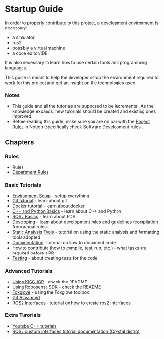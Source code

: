 # Startup Guide 

In order to properly contribute to this project, a development environment is necessary:

- a simulator
- ros2
- possibly a virtual machine
- a code editor/IDE

It is also necessary to learn how to use certain tools and programming languages.

This guide is meant to help the developer setup the environment required to work for this project and get an insight on the technologies used.

### Notes

- This guide and all the tutorials are supposed to be incremental. As the knowledge expands, new tutorials should be created and existing ones improved.
- Before reading this guide, make sure you are on par with the [Project Rules](https://www.notion.so/FS-FEUP-HUB-6873ab8de3b44fad990d264023fbce8b?pvs=4) in Notion (specifically check Software Development rules).

## Chapters

### Rules

- [Rules](https://docs.google.com/document/d/1-YuD-V7zwE_rMwYZ7jmOQysz29_Zj9U-KQ5oIUk4dAc/edit?usp=sharing)
- [Department Rules](https://docs.google.com/document/d/1kmiW4-pkKHlYM9V2sTS_4IJR4ODCaD_m/edit?usp=sharing&ouid=108427086324647392265&rtpof=true&sd=true)

### Basic Tutorials

- [Environment Setup](./environment_setup.md) - setup everything
- [Git tutorial](./git_tutorial.md) - learn about git
- [Docker tutorial](./docker-tutorial.md) - learn about docker
- [C++ and Python Basics](./C++_basics.md) - learn about C++ and Python
- [ROS2 Basics](./ros2_tutorial.md) - learn about ROS
- [Developing](./developing.md) - learn about development rules and guidelines (compilation from actual rules)
- [Static Analysis Tools](./static_analysis_tools.md) - tutorial on using the static analysis and formatting tools adopted
- [Documentation](./documentation.md) - tutorial on how to document code
- [How to contribute (how to compile, test, run, etc.)](./contribute.md) - what tasks are required before a PR
- [Testing](./testing.md) - about creating tests for the code

### Advanced Tutorials

- [Using KISS-ICP](https://github.com/fs-feup/kiss-icp/) - check the README
- [Using Robosense SDK](https://github.com/fs-feup/rslidar_sdk) - check the README
- [Foxglove](./foxglove_tutorial.md) - using the Foxglove toolbox
- [Git Advanced](./git_advanced.md)
- [ROS2 Interfaces](./new_interface_tutorial.md) - tutorial on how to create ros2 interfaces

### Extra Turorials 

- [Youtube C++ tutorials](https://www.youtube.com/watch?v=18c3MTX0PK0&list=PLlrATfBNZ98dudnM48yfGUldqGD0S4FFb)
- [ROS2 custom interfaces tutorial documentation (Crystal distro)](https://docs.ros.org/en/crystal/Tutorials/Custom-ROS2-Interfaces.html#create-a-new-package)
